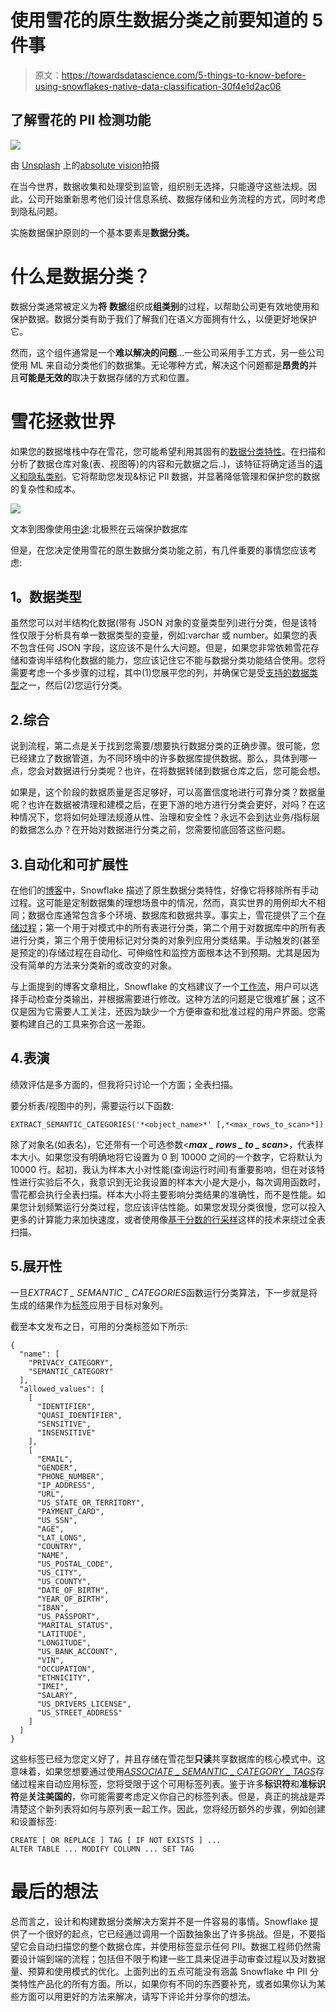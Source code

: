 # 使用雪花的原生数据分类之前要知道的 5 件事

> 原文：<https://towardsdatascience.com/5-things-to-know-before-using-snowflakes-native-data-classification-30f4e1d2ac06>

## 了解雪花的 PII 检测功能

![](img/cf3e54717b7b21be5cb5d2e3d6e12027.png)

由 [Unsplash](https://unsplash.com?utm_source=medium&utm_medium=referral) 上的[absolute vision](https://unsplash.com/@freegraphictoday?utm_source=medium&utm_medium=referral)拍摄

在当今世界，数据收集和处理受到监管，组织别无选择，只能遵守这些法规。因此，公司开始重新思考他们设计信息系统、数据存储和业务流程的方式，同时考虑到隐私问题。

实施数据保护原则的一个基本要素是**数据分类。**

# 什么是数据分类？

数据分类通常被定义为**将** **数据**组织成**组类别**的过程，以帮助公司更有效地使用和保护数据。数据分类有助于我们了解我们在语义方面拥有什么，以便更好地保护它。

然而，这个组件通常是一个**难以解决的问题**…一些公司采用手工方式，另一些公司使用 ML 来自动分类他们的数据集。无论哪种方式，解决这个问题都是**昂贵的**并且**可能是无效的**取决于数据存储的方式和位置。

# 雪花拯救世界

如果您的数据堆栈中存在雪花，您可能希望利用其固有的[数据分类特性](https://docs.snowflake.com/en/user-guide/governance-classify-concepts.html)。在扫描和分析了数据仓库对象(表、视图等)的内容和元数据之后..)，该特征将确定适当的[语义和隐私类别](https://docs.snowflake.com/en/user-guide/governance-classify-concepts.html#classification-categories)。它将帮助您发现&标记 PII 数据，并显著降低管理和保护您的数据的复杂性和成本。

![](img/496c53a586c6f1860aeb40faf0e70825.png)

文本到图像使用[中途](https://www.midjourney.com/):北极熊在云端保护数据库

但是，在您决定使用雪花的原生数据分类功能之前，有几件重要的事情您应该考虑:

## **1。数据类型**

虽然您可以对半结构化数据(带有 JSON 对象的变量类型列)进行分类，但是该特性仅限于分析具有单一数据类型的变量，例如:varchar 或 number。如果您的表不包含任何 JSON 字段，这应该不是什么大问题。但是，如果您非常依赖雪花存储和查询半结构化数据的能力，您应该记住它不能与数据分类功能结合使用。您将需要考虑一个多步骤的过程，其中(1)您展平您的列，并确保它是受[支持的数据类型](https://docs.snowflake.com/en/user-guide/governance-classify-concepts.html#supported-objects-and-column-data-types)之一，然后(2)您运行分类。

## 2.综合

说到流程，第二点是关于找到您需要/想要执行数据分类的正确步骤。很可能，您已经建立了数据管道，为不同环境中的许多数据库提供数据。那么，具体到哪一点，您会对数据进行分类呢？也许，在将数据转储到数据仓库之后，您可能会想。

如果是，这个阶段的数据质量是否足够好，可以高置信度地进行可靠分类？数据量呢？也许在数据被清理和建模之后，在更下游的地方进行分类会更好，对吗？在这种情况下，您将如何处理法规遵从性、治理和安全性？永远不会到达业务/指标层的数据怎么办？在开始对数据进行分类之前，您需要彻底回答这些问题。

## 3.自动化和可扩展性

在他们的[博客](https://www.snowflake.com/blog/data-classification-available-in-public-preview/)中，Snowflake 描述了原生数据分类特性，好像它将移除所有手动过程。这可能是定制数据集的理想场景中的情况，然而，真实世界的用例却大不相同；数据仓库通常包含多个环境、数据库和数据共享。事实上，雪花提供了三个[存储过程](https://docs.snowflake.com/en/user-guide/governance-classify-using.html#use-stored-procedures-to-classify-all-tables-in-a-schema)；第一个用于对模式中的所有表进行分类，第二个用于对数据库中的所有表进行分类，第三个用于使用标记对分类的对象列应用分类结果。手动触发的(甚至是预定的)存储过程在自动化、可伸缩性和监控方面根本达不到预期。尤其是因为没有简单的方法来分类新的或改变的对象。

与上面提到的博客文章相比，Snowflake 的文档建议了一个[工作流](https://docs.snowflake.com/en/user-guide/governance-classify-using.html#classification-workflow)，用户可以选择手动检查分类输出，并根据需要进行修改。这种方法的问题是它很难扩展；这不仅是因为它需要人工关注，还因为缺少一个方便审查和批准过程的用户界面。您需要构建自己的工具来弥合这一差距。

## 4.表演

绩效评估是多方面的，但我将只讨论一个方面；全表扫描。

要分析表/视图中的列，需要运行以下函数:

```
EXTRACT_SEMANTIC_CATEGORIES('*<object_name>*' [,*<max_rows_to_scan>*])
```

除了对象名(如表名)，它还带有一个可选参数<***max _ rows _ to _ scan>***，代表样本大小。如果您没有明确地将它设置为 0 到 10000 之间的一个数字，它将默认为 10000 行。起初，我认为样本大小对性能(查询运行时间)有重要影响，但在对该特性进行实验后不久，我意识到无论我设置的样本大小是大是小，每次调用函数时，雪花都会执行全表扫描。样本大小将主要影响分类结果的准确性，而不是性能。如果您计划频繁运行分类过程，您应该评估性能。如果您发现分类很慢，您可以投入更多的计算能力来加快速度，或者使用像[基于分数的行采样](https://docs.snowflake.com/en/sql-reference/constructs/sample.html#sample-tablesample)这样的技术来绕过全表扫描。

## 5.展开性

一旦*EXTRACT _ SEMANTIC _ CATEGORIES*函数运行分类算法，下一步就是将生成的结果作为[标签](https://docs.snowflake.com/en/user-guide/governance-classify-sql.html#category-tag-values-and-mappings)应用于目标对象列。

截至本文发布之日，可用的分类标签如下所示:

```
{
  "name": [
    "PRIVACY_CATEGORY",
    "SEMANTIC_CATEGORY"
  ],
  "allowed_values": [
    [
      "IDENTIFIER",
      "QUASI_IDENTIFIER",
      "SENSITIVE",
      "INSENSITIVE"
    ],
    [
      "EMAIL",
      "GENDER",
      "PHONE_NUMBER",
      "IP_ADDRESS",
      "URL",
      "US_STATE_OR_TERRITORY",
      "PAYMENT_CARD",
      "US_SSN",
      "AGE",
      "LAT_LONG",
      "COUNTRY",
      "NAME",
      "US_POSTAL_CODE",
      "US_CITY",
      "US_COUNTY",
      "DATE_OF_BIRTH",
      "YEAR_OF_BIRTH",
      "IBAN",
      "US_PASSPORT",
      "MARITAL_STATUS",
      "LATITUDE",
      "LONGITUDE",
      "US_BANK_ACCOUNT",
      "VIN",
      "OCCUPATION",
      "ETHNICITY",
      "IMEI",
      "SALARY",
      "US_DRIVERS_LICENSE",
      "US_STREET_ADDRESS"
    ]
  ]
}
```

这些标签已经为您定义好了，并且存储在雪花型**只读**共享数据库的核心模式中。这意味着，如果您想要通过使用[*ASSOCIATE _ SEMANTIC _ CATEGORY _ TAGS*](https://docs.snowflake.com/en/sql-reference/stored-procedures/associate_semantic_category_tags.html)存储过程来自动应用标签，您将受限于这个可用标签列表。鉴于许多**标识符**和**准标识符**是**关注美国的**，你可能需要考虑定义你自己的标签列表。但是，真正的挑战是弄清楚这个新列表将如何与原列表一起工作。因此，您将经历额外的步骤，例如创建和设置标签:

```
CREATE [ OR REPLACE ] TAG [ IF NOT EXISTS ] ...
ALTER TABLE ... MODIFY COLUMN ... SET TAG
```

# 最后的想法

总而言之，设计和构建数据分类解决方案并不是一件容易的事情。Snowflake 提供了一个很好的起点，它已经通过调用一个函数抽象出了许多挑战。但是，不要指望它会自动扫描您的整个数据仓库，并使用标签显示任何 PII。数据工程师仍然需要设计端到端的流程；包括但不限于构建一些工具来促进手动审查过程以及对数据量、预算和使用模式的优化。上面列出的五点可能没有涵盖 Snowflake 中 PII 分类特性产品化的所有方面。所以，如果你有不同的东西要补充，或者如果你认为某些方面可以用更好的方法来解决，请写下评论并分享你的想法。